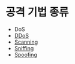 # 공격 기법 종류


+ DoS
+ [DDoS](./DDoS/README.md)
+ [Scanning](./Scanning/README.md)
+ [Sniffing](./Sniffing/README.md)
+ [Spoofing](./Spoofing/README.md)